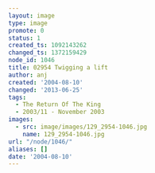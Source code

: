 ```yaml
---
layout: image
type: image
promote: 0
status: 1
created_ts: 1092143262
changed_ts: 1372159429
node_id: 1046
title: 02954 Twigging a lift
author: anj
created: '2004-08-10'
changed: '2013-06-25'
tags:
  - The Return Of The King
  - 2003/11 - November 2003
images:
  - src: image/images/129_2954-1046.jpg
    name: 129_2954-1046.jpg
url: "/node/1046/"
aliases: []
date: '2004-08-10'
---
```


